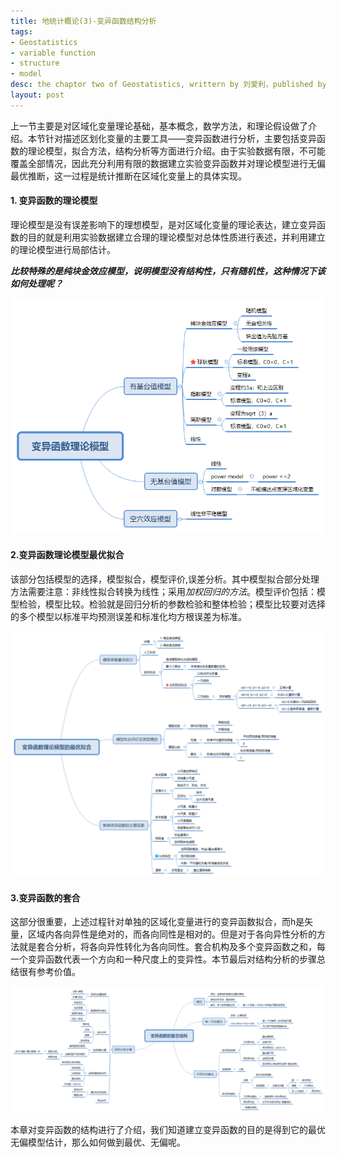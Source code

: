 ```yaml
---
title: 地统计概论(3)-变异函数结构分析
tags:
- Geostatistics
- variable function
- structure
- model
desc: the chaptor two of Geostatistics, writtern by 刘爱利，published by 科学出版社
layout: post
---
```


上一节主要是对区域化变量理论基础，基本概念，数学方法，和理论假设做了介绍。本节针对描述区划化变量的主要工具——变异函数进行分析，主要包括变异函数的理论模型，拟合方法，结构分析等方面进行介绍。由于实验数据有限，不可能覆盖全部情况，因此充分利用有限的数据建立实验变异函数并对理论模型进行无偏最优推断，这一过程是统计推断在区域化变量上的具体实现。

#### 1. 变异函数的理论模型

理论模型是没有误差影响下的理想模型，是对区域化变量的理论表达，建立变异函数的目的就是利用实验数据建立合理的理论模型对总体性质进行表述，并利用建立的理论模型进行局部估计。

***比较特殊的是纯块金效应模型，说明模型没有结构性，只有随机性，这种情况下该如何处理呢？***

![变异函数理论模型](images/2019-11-24-variation_function/4.1变异函数结构分析-变异函数理论模型.png)

#### 2.变异函数理论模型最优拟合

该部分包括模型的选择，模型拟合，模型评价,误差分析。其中模型拟合部分处理方法需要注意：非线性拟合转换为线性；采用*加权回归的方法*。模型评价包括：模型检验，模型比较。检验就是回归分析的参数检验和整体检验；模型比较要对选择的多个模型以标准平均预测误差和标准化均方根误差为标准。

![变异函数最优拟合](images/2019-11-24-variation_function/4.2变异函数结构分析--变异函数理论模型的最优拟合.png)

#### 3.变异函数的套合

这部分很重要，上述过程针对单独的区域化变量进行的变异函数拟合，而h是矢量，区域内各向异性是绝对的，而各向同性是相对的。但是对于各向异性分析的方法就是套合分析，将各向异性转化为各向同性。套合机构及多个变异函数之和，每一个变异函数代表一个方向和一种尺度上的变异性。本节最后对结构分析的步骤总结很有参考价值。

![变异函数套合](images/2019-11-24-variation_function/4.3变异函数结构分析-变异函数的套合结构.png)

本章对变异函数的结构进行了介绍，我们知道建立变异函数的目的是得到它的最优无偏模型估计，那么如何做到最优、无偏呢。